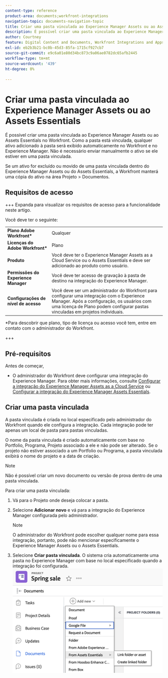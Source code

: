 ```yaml
---
content-type: reference
product-area: documents;workfront-integrations
navigation-topic: documents-navigation-topic
title: Criar uma pasta vinculada ao Experience Manager Assets ou ao Assets Essentials
description: É possível criar uma pasta vinculada ao Experience Manager Assets ou ao Assets Essentials no Workfront.
author: Courtney
feature: Digital Content and Documents, Workfront Integrations and Apps
exl-id: eb2b3b21-bc0b-45d3-85fa-1715cf927cb7
source-git-commit: e9c6a01e80d34bc873c9a06ae0782dc65afb2445
workflow-type: tm+mt
source-wordcount: '439'
ht-degree: 0%

---
```


# Criar uma pasta vinculada ao Experience Manager Assets ou ao Assets Essentials

É possível criar uma pasta vinculada ao Experience Manager Assets ou ao Assets Essentials no Workfront. Como a pasta está vinculada, qualquer ativo adicionado à pasta será exibido automaticamente no Workfront e no Experience Manager. Não é necessário enviar manualmente o ativo se ele estiver em uma pasta vinculada.

Se um ativo for excluído ou movido de uma pasta vinculada dentro do Experience Manager Assets ou do Assets Essentials, a Workfront manterá uma cópia do ativo na área Projeto > Documentos.

## Requisitos de acesso

+++ Expanda para visualizar os requisitos de acesso para a funcionalidade neste artigo.

Você deve ter o seguinte:

<table>
  <tr>
   <td><strong>Plano Adobe Workfront*</strong>
   </td>
   <td>Qualquer
   </td>
  </tr>
  <tr>
   <td><strong>Licenças do Adobe Workfront*</strong>
   </td>
   <td>Plano
   </td>
  </tr>
  <tr>
   <td><strong>Produto</strong>
   </td>
   <td>Você deve ter o Experience Manager Assets as a Cloud Service ou o Assets Essentials e deve ser adicionado ao produto como usuário.
   </td>
  </tr>
  <tr>
   <td><strong>Permissões do Experience Manager</strong>
   </td>
   <td>Você deve ter acesso de gravação à pasta de destino na integração do Experience Manager.
   </td>
  </tr>
  <tr>
   <td><strong>Configurações de nível de acesso</strong>
   </td>
   <td>Você deve ser um administrador do Workfront para configurar uma integração com o Experience Manager. Após a configuração, os usuários com uma licença de Plano podem configurar pastas vinculadas em projetos individuais.
   </td>
  </tr>
</table>


*Para descobrir que plano, tipo de licença ou acesso você tem, entre em contato com o administrador do Workfront.

+++

## Pré-requisitos

Antes de começar,

* O administrador do Workfront deve configurar uma integração do Experience Manager. Para obter mais informações, consulte [Configurar a integração do Experience Manager Assets as a Cloud Service](/help/quicksilver/administration-and-setup/configure-integrations/configure-aacs-integration.md) ou [Configurar a integração do Experience Manager Assets Essentials](/help/quicksilver/documents/adobe-workfront-for-experience-manager-assets-essentials/setup-asset-essentials.md).


## Criar uma pasta vinculada

A pasta vinculada é criada no local especificado pelo administrador do Workfront quando ele configura a integração. Cada integração pode ter apenas um local de pasta para pastas vinculadas.

O nome da pasta vinculada é criado automaticamente com base no Portfolio, Programa, Projeto associado a ele e não pode ser alterado. Se o projeto não estiver associado a um Portfolio ou Programa, a pasta vinculada exibirá o nome do projeto e a data de criação.

>[!NOTE]
>
>Não é possível criar um novo documento ou versão de prova dentro de uma pasta vinculada.


Para criar uma pasta vinculada:

1. Vá para o Projeto onde deseja colocar a pasta.
1. Selecione **Adicionar novo** e vá para a integração do Experience Manager configurada pelo administrador.

   >[!NOTE]
   >
   >O administrador do Workfront pode escolher qualquer nome para essa integração, portanto, pode não mencionar especificamente o Experience Manager Assets ou o Assets Essentials.

1. Selecione **Criar pasta vinculada**. O sistema cria automaticamente uma pasta no Experience Manager com base no local especificado quando a integração foi configurada.
   ![criar uma pasta vinculada](assets/linked-folder.png)
